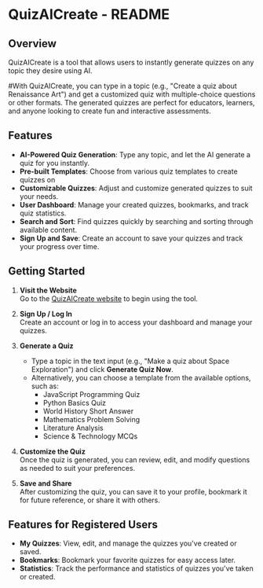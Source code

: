 # QuizAICreate - README

## Overview

QuizAICreate is a tool that allows users to instantly generate quizzes on any topic they desire using AI. 

#With QuizAICreate, you can type in a topic (e.g., "Create a quiz about Renaissance Art") and get a customized quiz with multiple-choice questions or other formats. The generated quizzes are perfect for educators, learners, and anyone looking to create fun and interactive assessments.

## Features

- **AI-Powered Quiz Generation**: Type any topic, and let the AI generate a quiz for you instantly.
- **Pre-built Templates**: Choose from various quiz templates to create quizzes on
- **Customizable Quizzes**: Adjust and customize generated quizzes to suit your needs.
- **User Dashboard**: Manage your created quizzes, bookmarks, and track quiz statistics.
- **Search and Sort**: Find quizzes quickly by searching and sorting through available content.
- **Sign Up and Save**: Create an account to save your quizzes and track your progress over time.

## Getting Started

1. **Visit the Website**  
   Go to the [QuizAICreate website](https://github.com/junaid-mahmood/QuizAICreate) to begin using the tool.

2. **Sign Up / Log In**  
   Create an account or log in to access your dashboard and manage your quizzes.

3. **Generate a Quiz**  
   - Type a topic in the text input (e.g., "Make a quiz about Space Exploration") and click **Generate Quiz Now**.
   - Alternatively, you can choose a template from the available options, such as:
     - JavaScript Programming Quiz
     - Python Basics Quiz
     - World History Short Answer
     - Mathematics Problem Solving
     - Literature Analysis
     - Science & Technology MCQs

4. **Customize the Quiz**  
   Once the quiz is generated, you can review, edit, and modify questions as needed to suit your preferences.

5. **Save and Share**  
   After customizing the quiz, you can save it to your profile, bookmark it for future reference, or share it with others.


## Features for Registered Users

- **My Quizzes**: View, edit, and manage the quizzes you've created or saved.
- **Bookmarks**: Bookmark your favorite quizzes for easy access later.
- **Statistics**: Track the performance and statistics of quizzes you've taken or created.
